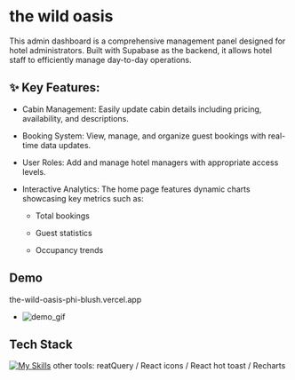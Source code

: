 ﻿# the wild oasis

This admin dashboard is a comprehensive management panel designed for hotel administrators. Built with Supabase as the backend, it allows hotel staff to efficiently manage day-to-day operations.

## ✨ Key Features:

- Cabin Management: Easily update cabin details including pricing, availability, and descriptions.

- Booking System: View, manage, and organize guest bookings with real-time data updates.

- User Roles: Add and manage hotel managers with appropriate access levels.

- Interactive Analytics: The home page features dynamic charts showcasing key metrics such as:

  - Total bookings

  - Guest statistics
    
  - Occupancy trends

## Demo

the-wild-oasis-phi-blush.vercel.app

  - ![demo_gif](https://github.com/user-attachments/assets/87636f13-9e26-4ac3-89d8-fa872d1f1ece)

## Tech Stack
[![My Skills](https://skillicons.dev/icons?i=supabase,react,styledcomponents,reactQuery,reactRouter)](https://skillicons.dev)
other tools: reatQuery / React icons / React hot toast / Recharts


